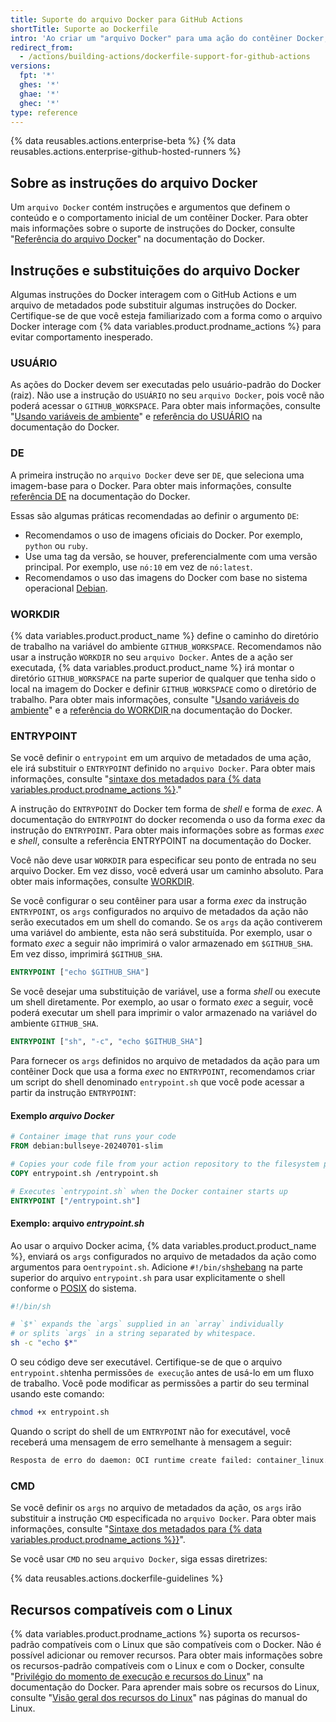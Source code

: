 ```yaml
---
title: Suporte do arquivo Docker para GitHub Actions
shortTitle: Suporte ao Dockerfile
intro: 'Ao criar um "arquivo Docker" para uma ação do contêiner Docker, você deverá ter em mente como algumas instruções do Docker interagem com o GitHub Actions e com um arquivo de metadados da ação.'
redirect_from:
  - /actions/building-actions/dockerfile-support-for-github-actions
versions:
  fpt: '*'
  ghes: '*'
  ghae: '*'
  ghec: '*'
type: reference
---
```


{% data reusables.actions.enterprise-beta %}
{% data reusables.actions.enterprise-github-hosted-runners %}

## Sobre as instruções do arquivo Docker

Um `arquivo Docker` contém instruções e argumentos que definem o conteúdo e o comportamento inicial de um contêiner Docker. Para obter mais informações sobre o suporte de instruções do Docker, consulte "[Referência do arquivo Docker](https://docs.docker.com/engine/reference/builder/)" na documentação do Docker.

## Instruções e substituições do arquivo Docker

Algumas instruções do Docker interagem com o GitHub Actions e um arquivo de metadados pode substituir algumas instruções do Docker. Certifique-se de que você esteja familiarizado com a forma como o arquivo Docker interage com {% data variables.product.prodname_actions %} para evitar comportamento inesperado.

### USUÁRIO

As ações do Docker devem ser executadas pelo usuário-padrão do Docker (raiz). Não use a instrução do `USUÁRIO` no seu `arquivo Docker`, pois você não poderá acessar o `GITHUB_WORKSPACE`. Para obter mais informações, consulte "[Usando variáveis de ambiente](/actions/configuring-and-managing-workflows/using-environment-variables)" e [referência do USUÁRIO](https://docs.docker.com/engine/reference/builder/#user) na documentação do Docker.

### DE

A primeira instrução no `arquivo Docker` deve ser `DE`, que seleciona uma imagem-base para o Docker. Para obter mais informações, consulte [referência DE](https://docs.docker.com/engine/reference/builder/#from) na documentação do Docker.

Essas são algumas práticas recomendadas ao definir o argumento `DE`:

- Recomendamos o uso de imagens oficiais do Docker. Por exemplo, `python` ou `ruby`.
- Use uma tag da versão, se houver, preferencialmente com uma versão principal. Por exemplo, use `nó:10` em vez de `nó:latest`.
- Recomendamos o uso das imagens do Docker com base no sistema operacional [Debian](https://www.debian.org/).

### WORKDIR

{% data variables.product.product_name %} define o caminho do diretório de trabalho na variável do ambiente `GITHUB_WORKSPACE`. Recomendamos não usar a instrução `WORKDIR` no seu `arquivo Docker`. Antes de a ação ser executada, {% data variables.product.product_name %} irá montar o diretório `GITHUB_WORKSPACE` na parte superior de qualquer que tenha sido o local na imagem do Docker e definir `GITHUB_WORKSPACE` como o diretório de trabalho. Para obter mais informações, consulte "[Usando variáveis do ambiente](/actions/configuring-and-managing-workflows/using-environment-variables)" e a [referência do WORKDIR ](https://docs.docker.com/engine/reference/builder/#workdir) na documentação do Docker.

### ENTRYPOINT

Se você definir o `entrypoint` em um arquivo de metadados de uma ação, ele irá substituir o `ENTRYPOINT` definido no `arquivo Docker`. Para obter mais informações, consulte "[sintaxe dos metadados para {% data variables.product.prodname_actions %}](/actions/creating-actions/metadata-syntax-for-github-actions/#runsentrypoint)."

A instrução do `ENTRYPOINT` do Docker tem forma de _shell_ e forma de _exec_. A documentação do `ENTRYPOINT` do docker recomenda o uso da forma _exec_ da instrução do `ENTRYPOINT`. Para obter mais informações sobre as formas _exec_ e _shell_, consulte a referência ENTRYPOINT [](https://docs.docker.com/engine/reference/builder/#entrypoint) na documentação do Docker.

Você não deve usar `WORKDIR` para especificar seu ponto de entrada no seu arquivo Docker. Em vez disso, você edverá usar um caminho absoluto. Para obter mais informações, consulte [WORKDIR](#workdir).

Se você configurar o seu contêiner para usar a forma _exec_ da instrução `ENTRYPOINT`, os `args` configurados no arquivo de metadados da ação não serão executados em um shell do comando. Se os `args` da ação contiverem uma variável do ambiente, esta não será substituída. Por exemplo, usar o formato _exec_ a seguir não imprimirá o valor armazenado em `$GITHUB_SHA`. Em vez disso, imprimirá `$GITHUB_SHA`.

```dockerfile
ENTRYPOINT ["echo $GITHUB_SHA"]
```

 Se você desejar uma substituição de variável, use a forma _shell_ ou execute um shell diretamente. Por exemplo, ao usar o formato _exec_ a seguir, você poderá executar um shell para imprimir o valor armazenado na variável do ambiente `GITHUB_SHA`.

```dockerfile
ENTRYPOINT ["sh", "-c", "echo $GITHUB_SHA"]
```

 Para fornecer os `args` definidos no arquivo de metadados da ação para um contêiner Dock que usa a forma _exec_ no `ENTRYPOINT`, recomendamos criar um script do shell denominado `entrypoint.sh` que você pode acessar a partir da instrução `ENTRYPOINT`:

#### Exemplo *arquivo Docker*

```dockerfile
# Container image that runs your code
FROM debian:bullseye-20240701-slim

# Copies your code file from your action repository to the filesystem path `/` of the container
COPY entrypoint.sh /entrypoint.sh

# Executes `entrypoint.sh` when the Docker container starts up
ENTRYPOINT ["/entrypoint.sh"]
```

#### Exemplo: arquivo *entrypoint.sh*

Ao usar o arquivo Docker acima, {% data variables.product.product_name %}, enviará os `args` configurados no arquivo de metadados da ação como argumentos para o`entrypoint.sh`. Adicione `#!/bin/sh`[shebang](https://en.wikipedia.org/wiki/Shebang_(Unix)) na parte superior do arquivo `entrypoint.sh` para usar explicitamente o shell conforme o [POSIX](https://en.wikipedia.org/wiki/POSIX) do sistema.

``` sh
#!/bin/sh

# `$*` expands the `args` supplied in an `array` individually
# or splits `args` in a string separated by whitespace.
sh -c "echo $*"
```

O seu código deve ser executável. Certifique-se de que o arquivo `entrypoint.sh`tenha permissões `de execução` antes de usá-lo em um fluxo de trabalho. Você pode modificar as permissões a partir do seu terminal usando este comando:
  ``` sh
  chmod +x entrypoint.sh
  ```

Quando o script do shell de um `ENTRYPOINT` não for executável, você receberá uma mensagem de erro semelhante à mensagem a seguir:

``` sh
Resposta de erro do daemon: OCI runtime create failed: container_linux.go:348: starting container process caused "exec: \"/entrypoint.sh\": permission denied": unknown
```

### CMD

Se você definir os `args` no arquivo de metadados da ação, os `args` irão substituir a instrução `CMD` especificada no `arquivo Docker`. Para obter mais informações, consulte "[Sintaxe dos metadados para {% data variables.product.prodname_actions %}}](/actions/creating-actions/metadata-syntax-for-github-actions#runsargs)".

Se você usar `CMD` no seu `arquivo Docker`, siga essas diretrizes:

{% data reusables.actions.dockerfile-guidelines %}

## Recursos compatíveis com o Linux

{% data variables.product.prodname_actions %} suporta os recursos-padrão compatíveis com o Linux que são compatíveis com o Docker. Não é possível adicionar ou remover recursos. Para obter mais informações sobre os recursos-padrão compatíveis com o Linux e com o Docker, consulte "[Privilégio do momento de execução e recursos do Linux](https://docs.docker.com/engine/reference/run/#runtime-privilege-and-linux-capabilities)" na documentação do Docker. Para aprender mais sobre os recursos do Linux, consulte "[Visão geral dos recursos do Linux](http://man7.org/linux/man-pages/man7/capabilities.7.html)" nas páginas do manual do Linux.
